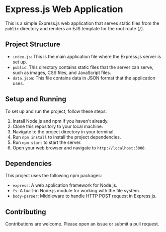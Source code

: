 # Express.js Web Application

This is a simple Express.js web application that serves static files from the `public` directory and renders an EJS template for the root route (`/`).

## Project Structure

- `index.js`: This is the main application file where the Express.js server is set up.
- `public`: This directory contains static files that the server can serve, such as images, CSS files, and JavaScript files.
- `data.json`: This file contains data in JSON format that the application uses.

## Setup and Running

To set up and run the project, follow these steps:

1. Install Node.js and npm if you haven't already.
2. Clone this repository to your local machine.
3. Navigate to the project directory in your terminal.
4. Run `npm install` to install the project dependencies.
5. Run `npm start` to start the server.
6. Open your web browser and navigate to `http://localhost:3000`.

## Dependencies

This project uses the following npm packages:

- `express`: A web application framework for Node.js.
- `fs`: A built-in Node.js module for working with the file system.
- `body-parser`: Middleware to handle HTTP POST request in Express.js.

## Contributing

Contributions are welcome. Please open an issue or submit a pull request.
